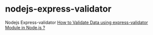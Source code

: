 # nodejs-express-validator
 Nodejs Express-validator
[How to Validate Data using express-validator Module in Node.js ?](https://www.geeksforgeeks.org/how-to-validate-data-using-express-validator-module-in-node-js/)